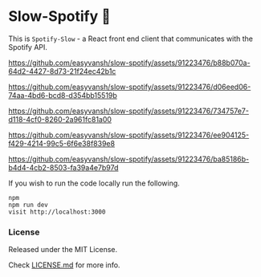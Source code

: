 # Slow-Spotify 🎤

This is `Spotify-Slow` - a React front end client that communicates with the Spotify API.



https://github.com/easyvansh/slow-spotify/assets/91223476/b88b070a-64d2-4427-8d73-21f24ec42b1c







https://github.com/easyvansh/slow-spotify/assets/91223476/d06eed06-74aa-4bd6-bcd8-d354bb15519b







https://github.com/easyvansh/slow-spotify/assets/91223476/734757e7-d118-4cf0-8260-2a961fc81a00







https://github.com/easyvansh/slow-spotify/assets/91223476/ee904125-f429-4214-99c5-6f6e38f839e8





https://github.com/easyvansh/slow-spotify/assets/91223476/ba85186b-b4d4-4cb2-8503-fa39a4e7b97d





If you wish to run the code locally run the following.

```
npm
npm run dev
visit http://localhost:3000
```


### License

Released under the MIT License. 

Check [LICENSE.md](https://github.com/easyvansh/slow-spotify/blob/main/LICENSE) for more info.
